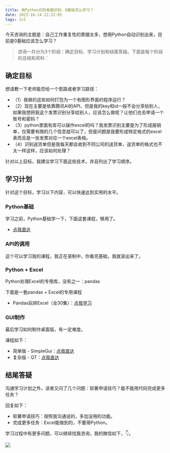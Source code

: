 ```yaml
---
title: 用Python识别单据识别，0基础怎么学习？
date: 2023-10-14 22:22:05
tags: 1v1
---
```



今天咨询的主题是：自己工作重复性的票据太多，想用Python自动识别出来，目前是0基础应该怎么学习？

> 咨询一共分为3个阶段：确定目标、学习计划和结尾答疑。下面是每个阶段的总结和资料：

## 确定目标

想请教一下老师能否给一个思路或者学习路径：
- （1）我做的这些如何打包为一个有图形界面的程序运行？
- （2）现在主要是依靠腾讯AI的API，但是我的key和id一般不会分享给别人，如果我想把我这个发票识别分享给别人，应该怎么做呢？让他们也去申请一个账号和密码？
- （3）python里面有库可以操作excel的吗？我发票识别主要是为了形成报销单，仅需要有限的几个信息就可以了，但是问题是我要形成特定格式的excel表而且是一张发票对应一个excel表格。
- （4）识别送货单但是我每天都会收到不同公司的送货单，送货单的格式也不太一样这样，应该如何处理？

针对以上目标，我建议学习下面这些技术，并且列出了学习顺序。

## 学习计划

针对这个目标，学习以下内容，可以快速达到实用的水平。


### Python基础

学习之前，Python基础学一下，下面这套课程，够用了。

- [点我直达](https://www.acfun.cn/v/ac20463077/?spm_id_from=333.337.search-card.all.click)



### API的调用

这个可以学习我的课程，我正在录制中，你看完基础，我就录出来了。


### Python + Excel

Python处理Excel的专用库，没有之一：pandas

下面是一套pandas + Excel的专用课程

- Pandas玩转Excel（全30集）：[点我学习](https://www.bilibili.com/video/BV1hk4y1C73S/)

### GUI制作

最后学习如何制作桌面版，有一定难度。

课程如下：

- 简单版 - SimpleGui：[点我直达](https://www.bilibili.com/video/BV1jW411Y7dL/?spm_id_from=333.337.search-card.all.click)
- 复杂版 - QT：[点我直达](https://www.bilibili.com/video/BV1LT4y1e72X/?spm_id_from=333.337.search-card.all.click)


## 结尾答疑

沟通学习计划之外，读者又问了几个问题：软著申请技巧？能不能用代码完成更多任务？

回复如下：

- 软著申请技巧：按照我沟通说的，多加没用的功能。
- 完成更多任务：Excel能做到的，不要用Python。


学习过程中有更多问题，可以继续找我咨询，我的微信如下，👇。

![](https://python-office-1300615378.cos.ap-chongqing.myqcloud.com/qr-code.jpg)